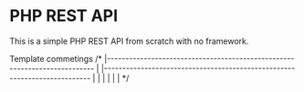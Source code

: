 # PHP REST API

This is a simple PHP REST API from scratch with no framework.



Template commetings
/*
|--------------------------------------------------------------------------
| 
|--------------------------------------------------------------------------
|
| 
| 
| 
|
|
*/




